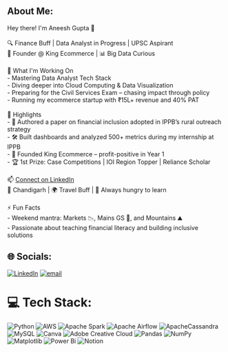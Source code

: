 ## About Me:
Hey there! I'm Aneesh Gupta 👋<br><br>🔍 Finance Buff | Data Analyst in Progress | UPSC Aspirant  <br>💼 Founder @ King Ecommerce | 📊 Big Data Curious  <br><br>🚀 What I'm Working On<br>- Mastering Data Analyst Tech Stack  <br>- Diving deeper into Cloud Computing & Data Visualization <br>- Preparing for the Civil Services Exam – chasing impact through policy  <br>- Running my ecommerce startup with ₹15L+ revenue and 40% PAT  <br><br>🎯 Highlights<br>- 🧾 Authored a paper on financial inclusion adopted in IPPB’s rural outreach strategy  <br>- 🛠️ Built dashboards and analyzed 500+ metrics during my internship at IPPB  <br>- 🧠 Founded King Ecommerce – profit-positive in Year 1  <br>- 🏆 1st Prize: Case Competitions | IOI Region Topper | Reliance Scholar  <br><br>📫 [Connect on LinkedIn](https://www.linkedin.com/in/aneeshgupta246/)  <br>📍 Chandigarh | 🌍 Travel Buff | 🎯 Always hungry to learn<br><br>⚡ Fun Facts<br>- Weekend mantra: Markets 📉, Mains GS 📘, and Mountains ⛰️  <br>- Passionate about teaching financial literacy and building inclusive solutions<br>


## 🌐 Socials:
[![LinkedIn](https://img.shields.io/badge/LinkedIn-%230077B5.svg?logo=linkedin&logoColor=white)](https://linkedin.com/in/aneeshg246) [![email](https://img.shields.io/badge/Email-D14836?logo=gmail&logoColor=white)](mailto:aneeshgupta01@outlook.com) 

# 💻 Tech Stack:
![Python](https://img.shields.io/badge/python-3670A0?style=plastic&logo=python&logoColor=ffdd54) ![AWS](https://img.shields.io/badge/AWS-%23FF9900.svg?style=plastic&logo=amazon-aws&logoColor=white) ![Apache Spark](https://img.shields.io/badge/Apache%20Spark-FDEE21?style=plastic&logo=apachespark&logoColor=black) ![Apache Airflow](https://img.shields.io/badge/Apache%20Airflow-017CEE?style=plastic&logo=Apache%20Airflow&logoColor=white) ![ApacheCassandra](https://img.shields.io/badge/cassandra-%231287B1.svg?style=plastic&logo=apache-cassandra&logoColor=white) ![MySQL](https://img.shields.io/badge/mysql-4479A1.svg?style=plastic&logo=mysql&logoColor=white) ![Canva](https://img.shields.io/badge/Canva-%2300C4CC.svg?style=plastic&logo=Canva&logoColor=white) ![Adobe Creative Cloud](https://img.shields.io/badge/Adobe%20Creative%20Cloud-DA1F26.svg?style=plastic&logo=Adobe%20Creative%20Cloud&logoColor=white) ![Pandas](https://img.shields.io/badge/pandas-%23150458.svg?style=plastic&logo=pandas&logoColor=white) ![NumPy](https://img.shields.io/badge/numpy-%23013243.svg?style=plastic&logo=numpy&logoColor=white) ![Matplotlib](https://img.shields.io/badge/Matplotlib-%23ffffff.svg?style=plastic&logo=Matplotlib&logoColor=black) ![Power Bi](https://img.shields.io/badge/power_bi-F2C811?style=plastic&logo=powerbi&logoColor=black) ![Notion](https://img.shields.io/badge/Notion-%23000000.svg?style=plastic&logo=notion&logoColor=white)


<!-- Proudly created with GPRM ( https://gprm.itsvg.in ) -->
